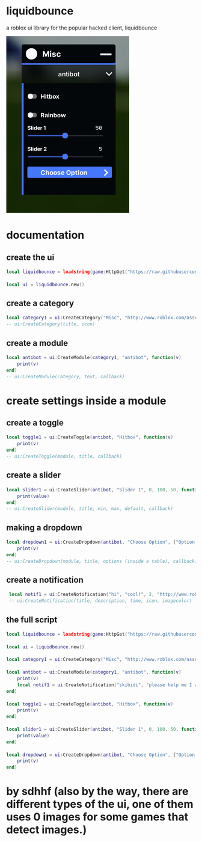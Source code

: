 # liquidbounce
a roblox ui library for the popular hacked client, liquidbounce

![example image of the liquidbounce ui library](https://raw.githubusercontent.com/sdhhf1245/liquidbounce/main/example.png)


# documentation
## create the ui
```lua
local liquidbounce = loadstring(game:HttpGet("https://raw.githubusercontent.com/sdhhf1245/liquidbounce/main/noimages.lua", true))()

local ui = liquidbounce.new()
```

## create a category
```lua
local category1 = ui:CreateCategory("Misc", "http://www.roblox.com/asset/?id=6026568227")
-- ui:CreateCategory(title, icon)
```

## create a module
```lua
local antibot = ui:CreateModule(category1, "antibot", function(v)
    print(v)
end)
-- ui:CreateModule(category, text, callback)
```

# create settings inside a module
## create a toggle
```lua
local toggle1 = ui:CreateToggle(antibot, "Hitbox", function(v)
    print(v)
end)
-- ui:CreateToggle(module, title, callback)
```

## create a slider
```lua
local slider1 = ui:CreateSlider(antibot, "Slider 1", 0, 100, 50, function(value)
    print(value)
end)
-- ui:CreateSlider(module, title, min, max, default, callback)
```

## making a dropdown
```lua
local dropdown1 = ui:CreateDropdown(antibot, "Choose Option", {"Option 1", "Option 2", "Option 3", "Option 4"}, function(v)
    print(v)
end)
-- ui:CreateDropdown(module, title, options (inside a table), callback)
```

## create a notification
```lua
 local notif1 = ui:CreateNotification("hi", "cool!", 2, "http://www.roblox.com/asset/?id=6031068421", colors.Green)
 -- ui:CreateNotification(title, description, time, icon, imagecolor)
```

## the full script
```lua
local liquidbounce = loadstring(game:HttpGet("https://raw.githubusercontent.com/sdhhf1245/liquidbounce/main/noimages.lua", true))()

local ui = liquidbounce.new()

local category1 = ui:CreateCategory("Misc", "http://www.roblox.com/asset/?id=6026568227")

local antibot = ui:CreateModule(category1, "antibot", function(v)
    print(v)
    local notif1 = ui:CreateNotification("skibidi", "please help me I am going insane fadsadfs ;ljadfs jl;kadfs jkl;adfs l;jkaf dsljk;adfs jkl;adfs jkl;adfs j som e more text to make it longer...", 2, "http://www.roblox.com/asset/?id=6031068421", colors.Green)
end)

local toggle1 = ui:CreateToggle(antibot, "Hitbox", function(v)
    print(v)
end)

local slider1 = ui:CreateSlider(antibot, "Slider 1", 0, 100, 50, function(value)
    print(value)
end)

local dropdown1 = ui:CreateDropdown(antibot, "Choose Option", {"Option 1", "Option 2", "Option 3", "Option 4"}, function(v)
    print(v)
end)
```

# by sdhhf (also by the way, there are different types of the ui, one of them uses 0 images for some games that detect images.)
